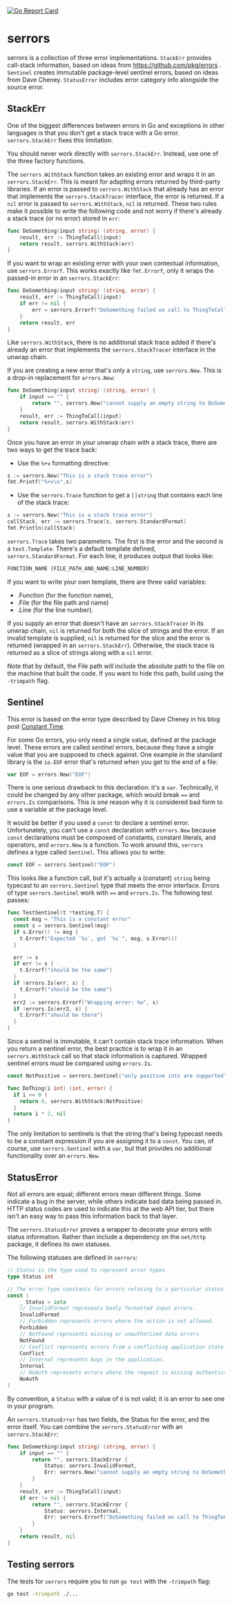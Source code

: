 [![Go Report Card](https://goreportcard.com/badge/github.com/morningconsult/serrors)](https://goreportcard.com/report/github.com/morningconsult/serrors)
# serrors

serrors is a collection of three error implementations. `StackErr` provides call-stack information,
based on ideas from https://github.com/pkg/errors . `Sentinel` creates immutable package-level
sentinel errors, based on ideas from Dave Cheney. `StatusError` includes error category info alongside
the source error.

## StackErr

One of the biggest differences between errors in Go and exceptions in other languages
is that you don't get a stack trace with a Go error. `serrors.StackErr` fixes this
limitation.

You should never work directly with `serrors.StackErr`. Instead, use one of the three
factory functions.

The `serrors.WithStack` function takes an existing error and wraps it in an
`serrors.StackErr`. This is meant for adapting errors returned by third-party
libraries. If an error is passed to `serrors.WithStack` that already has an error
that implements the `serrors.StackTracer` interface, the error is returned. If a `nil`
error is passed to `serrors.WithStack`, `nil` is returned. These two rules make it 
possible to write the following code and not worry if there's already a stack trace 
(or no error) stored in `err`:

```go
func DoSomething(input string) (string, error) {
    result, err := ThingToCall(input)
    return result, serrors.WithStack(err)
}
```

If you want to wrap an existing error with your own contextual information, use 
`serrors.Errorf`. This works exactly like `fmt.Errorf`, only it wraps the passed-in 
error in an `serrors.StackErr`:

```go
func DoSomething(input string) (string, error) {
    result, err := ThingToCall(input)
    if err != nil {
        err = serrors.Errorf("DoSomething failed on call to ThingToCall: %w", err)
    }
    return result, err
}
```

Like `serrors.WithStack`, there is no additional stack trace added if there's already 
an error that implements the `serrors.StackTracer` interface in the unwrap chain.

If you are creating a new error that's only a `string`, use `serrors.New`. This is a 
drop-in replacement for `errors.New`:

```go
func DoSomething(input string) (string, error) {
    if input == "" {
        return "", serrors.New("cannot supply an empty string to DoSomething")
    }
    result, err := ThingToCall(input)
    return result, serrors.WithStack(err)
}
```

Once you have an error in your unwrap chain with a stack trace, there are two ways
to get the trace back:

- Use the `%+v` formatting directive:

```go
s := serrors.New("This is a stack trace error")
fmt.Printf("%+v\n",s)
```

- Use the `serrors.Trace` function to get a `[]string` that contains each line of
the stack trace:

```go
s := serrors.New("This is a stack trace error")
callStack, err := serrors.Trace(s, serrors.StandardFormat)
fmt.Println(callStack)
```

`serrors.Trace` takes two parameters. The first is the error and the second is a
`text.Template`. There's a default template defined, `serrors.StandardFormat`.
For each line, it produces output that looks like:

```txt
FUNCTION_NAME (FILE_PATH_AND_NAME:LINE_NUMBER)
```

If you want to write your own template, there are three valid variables:

- .Function (for the function name),
- .File (for the file path and name)
- .Line (for the line number).

If you supply an error that doesn't have an `serrors.StackTracer` in its unwrap
chain, `nil` is returned for both the slice of strings and the error. If an invalid
template is supplied, `nil` is returned for the slice and the error is returned
(wrapped in an `serrors.StackErr`). Otherwise, the stack trace is returned as a slice
of strings along with a `nil` error.

Note that by default, the File path will include the absolute path to the file on the
machine that built the code. If you want to hide this path, build using the
`-trimpath` flag.

## Sentinel

This error is based on the error type described by Dave Cheney in his blog post
[Constant Time](https://dave.cheney.net/2019/06/10/constant-time).

For some Go errors, you only need a single value, defined at the package level. These
errors are called _sentinel_ errors, because they have a single value that you are
supposed to check against. One example in the standard library is the `io.EOF` error
that's returned when you get to the end of a file:

```go
var EOF = errors.New("EOF")
```

There is one serious drawback to this declaration: it's a `var`. Technically, it could
be changed by any other package, which would break `==` and `errors.Is` comparisons.
This is one reason why it is considered bad form to use a variable at the package level.

It would be better if you used a `const` to declare a sentinel error. Unfortunately,
you can't use a `const` declaration with `errors.New` because `const` declarations
must be composed of constants, constant literals, and operators, and `errors.New` is
a function. To work around this, `serrors` defines a type called `Sentinel`. This
allows you to write:

```go
const EOF = serrors.Sentinel("EOF")
```

This looks like a function call, but it's actually a (constant) `string` being
typecast to an `serrors.Sentinel` type that meets the error interface. Errors of type
`serrors.Sentinel` work with `==` and `errors.Is`. The following test passes:

```go
func TestSentinel(t *testing.T) {
  const msg = "This is a constant error"
  const s = serrors.Sentinel(msg)
  if s.Error() != msg {
    t.Errorf("Expected `%s`, got `%s`", msg, s.Error())
  }

  err := s
  if err != s {
    t.Errorf("should be the same")
  }
  if !errors.Is(err, s) {
    t.Errorf("should be the same")
  }
  err2 := serrors.Errorf("Wrapping error: %w", s)
  if !errors.Is(err2, s) {
    t.Errorf("should be there")
  }
}
```

Since a sentinel is immutable, it can't contain stack trace information. When you return a sentinel error,
the best practice is to wrap it in an `serrors.WithStack` call so that stack information is captured. Wrapped
sentinel errors must be compared using `errors.Is`.

```go
const NotPositive = serrors.Sentinel("only positive ints are supported")

func DoThing(i int) (int, error) {
  if i <= 0 {
    return 0, serrors.WithStack(NotPositive)
  }
  return i * 2, nil
}
```

The only limitation to sentinels is that the string that's being typecast needs to be a constant expression if you
are assigning it to a `const`. You can, of course, use `serrors.Sentinel` with a `var`, but that provides no additional
functionality over an `errors.New`.

## StatusError

Not all errors are equal; different errors mean different things. Some indicate a bug in the server, while others indicate
bad data being passed in. HTTP status codes are used to indicate this at the web API tier, but there isn't an easy
way to pass this information back to that layer.

The `serrors.StatusError` proves a wrapper to decorate your errors with status information. Rather than include a
dependency on the `net/http` package, it defines its own statuses.

The following statuses are defined in `serrors`:

```go
// Status is the type used to represent error types
type Status int

// The error type constants for errors relating to a particular status.
const (
    _ Status = iota
    // InvalidFormat represents badly formatted input errors.
    InvalidFormat
    // Forbidden represents errors where the action is not allowed.
    Forbidden
    // NotFound represents missing or unauthorized data errors.
    NotFound
    // Conflict represents errors from a conflicting application state.
    Conflict
    // Internal represents bugs in the application.
    Internal
    // NoAuth represents errors where the request is missing authentication information
    NoAuth
)
```

By convention, a `Status` with a value of `0` is not valid; it is an error to see one in your program.

An `serrors.StatusError` has two fields, the Status for the error, and the error itself. You can combine the
`serrors.StatusError` with an `serrors.StackErr`:

```go
func DoSomething(input string) (string, error) {
    if input == "" {
        return "", serrors.StackError {
            Status: serrors.InvalidFormat,
            Err: serrors.New("cannot supply an empty string to DoSomething"),
        }
    }
    result, err := ThingToCall(input)
    if err != nil {
        return "", serrors.StackError {
            Status: serrors.Internal,
            Err: serrors.Errorf("DoSomething failed on call to ThingToCall: %w", err)
        }
    }
    return result, nil
}
```

## Testing serrors

The tests for `serrors` require you to run `go test` with the `-trimpath` flag:

```bash
go test -trimpath ./...
``` 
